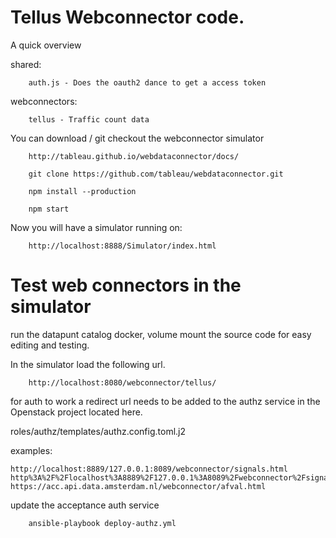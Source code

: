 
Tellus Webconnector code.
==================

A quick overview


shared:

        auth.js - Does the oauth2 dance to get a access token

webconnectors:

        tellus - Traffic count data

You can download / git checkout the webconnector simulator


        http://tableau.github.io/webdataconnector/docs/

        git clone https://github.com/tableau/webdataconnector.git

        npm install --production

        npm start

Now you will have a simulator running on:

        http://localhost:8888/Simulator/index.html


Test  web connectors in the simulator
===================

run the datapunt catalog docker, volume mount the source code for easy editing and testing.


In the simulator load the following url.


        http://localhost:8080/webconnector/tellus/


for auth to work a redirect url needs to be added to the authz service in
the Openstack project located here.

roles/authz/templates/authz.config.toml.j2

examples:

    http://localhost:8889/127.0.0.1:8089/webconnector/signals.html
    http%3A%2F%2Flocalhost%3A8889%2F127.0.0.1%3A8089%2Fwebconnector%2Fsignals.html
    https://acc.api.data.amsterdam.nl/webconnector/afval.html


update the acceptance auth service

        ansible-playbook deploy-authz.yml


